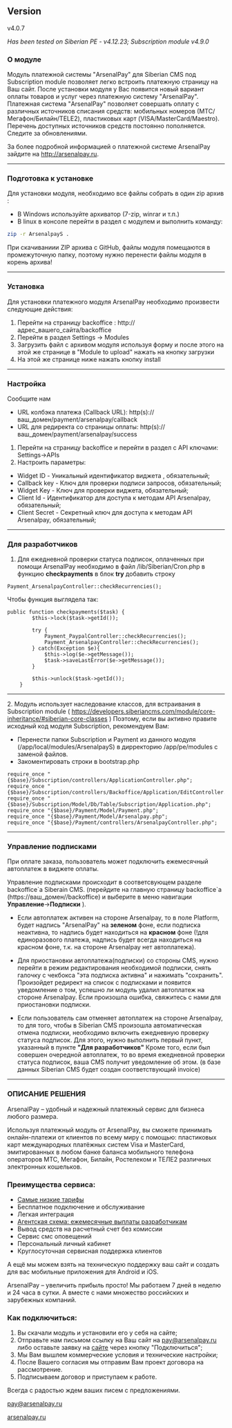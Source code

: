 ## Version
v4.0.7
 
_Has been tested on Siberian PE - v4.12.23; Subscription module v4.9.0_

### О модуле


Модуль платежной системы "ArsenalPay" для Siberian CMS под Subscription module позволяет легко встроить платежную страницу на Ваш сайт.
После установки модуля у Вас появится новый вариант оплаты товаров и услуг через платежную систему "ArsenalPay".
Платежная система "ArsenalPay" позволяет совершать оплату с различных источников списания средств: мобильных номеров
(МТС/Мегафон/Билайн/TELE2), пластиковых карт (VISA/MasterCard/Maestro). Перечень доступных источников средств постоянно
пополняется. Следите за обновлениями.


За более подробной информацией о платежной системе ArsenalPay зайдите на http://arsenalpay.ru.

---
### Подготовка к установке


Для установки модуля, необходимо все файлы собрать в один zip архив :
* В Windows используйте архиватор (7-zip, winrar и т.п.)
* В linux в консоле перейти в раздел с модулем и выполнить команду:

```sh
zip -r ArsenalpayS .
```
При скачиваниии ZIP архива с GitHub, файлы модуля помещаются в промежуточную папку,
поэтому нужно перенести файлы модуля в корень архива!

---
### Установка

Для установки платежного модуля ArsenalPay необходимо произвести следующие действия:
1. Перейти на страницу backoffice : http://адрес\_вашего\_сайта/backoffice
2. Перейти в раздел Settings -> Modules
3. Загрузить файл с архивом модуля используя форму и после этого на этой же странице в "Module to upload"
нажать на кнопку загрузки
4. На этой же странице ниже нажать кнопку install

---

### Настройка

Сообщите нам 
* URL колбэка платежа (Callback URL): http(s)://ваш_домен/payment/arsenalpay/callback
* URL для редиректа со страницы оплаты:  http(s)://ваш_домен/payment/arsenalpay/success

1. Перейти на страницу backoffice и перейти в раздел с API ключами: Settings->APIs
2. Настроить параметры:
- Widget ID - Уникальный идентификатор виджета , обязательный;
- Callback key - Ключ для проверки подписи запросов, обязательный;
- Widget Key - Ключ для проверки виджета, обязательный;
- Client Id - Идентификатор для доступа к  методам API Arsenalpay, обязательный;
- Client Secret - Секретный ключ для доступа к  методам API Arsenalpay, обязательный;

---
### Для разработчиков

1. Для ежедневной проверки статуса подписок, оплаченных при помощи ArsenalPay необходимо в файл /lib/Siberian/Cron.php
в функцию **checkpayments** в блок **try** добавить строку 
```
Payment_ArsenalpayController::checkRecurrencies();
```

Чтобы функция выглядела так:
```
public function checkpayments($task) {
        $this->lock($task->getId());

        try {
            Payment_PaypalController::checkRecurrencies();
            Payment_ArsenalpayController::checkRecurrencies();
        } catch(Exception $e){
            $this->log($e->getMessage());
            $task->saveLastError($e->getMessage());
        }

        $this->unlock($task->getId());
    }
```

---

2\. Модуль использует наследование классов, для встраивания в Subscription module
( https://developers.siberiancms.com/module/core-inheritance/#siberian-core-classes )
Поэтому, если вы активно правите исходный код модуля Subscription, рекомендуем Вам:
* Перенести папки Subscription и Payment из данного модуля (/app/local/modules/ArsenalpayS) в дирректорию /app/pe/modules с заменой файлов.
* Закоментировать строки в bootstrap.php
```
require_once "{$base}/Subscription/controllers/ApplicationController.php"; 
require_once "{$base}/Subscription/controllers/Backoffice/Application/EditController.php";
require_once "{$base}/Subscription/Model/Db/Table/Subscription/Application.php"; 
require_once "{$base}/Payment/Model/Payment.php"; 
require_once "{$base}/Payment/Model/Arsenalpay.php";
require_once "{$base}/Payment/controllers/ArsenalpayController.php";
```

------------------
### Управление подписками
При оплате заказа, пользователь может подключить ежемесячный автоплатеж в виджете оплаты.

Управление подписками происходит в соответсвующем разделе backoffice\`a Siberain CMS. (перейдите на главную страницу backoffice\`а (https://ваш_домен//backoffice) 
и выберите в меню навигации **Управление**->**Подписки** ).

* Если автоплатеж активен на стороне Arsenalpay, то в поле Platform, будет надпись "ArsenalPay" на **зеленом** фоне, если подписка неактивна, то надпись будет
находиться на **красном** фоне (!для единоразового платежа, надпись будет всегда находиться на красном фоне, т.к. на стороне Arsenalpay
нет автоплатежа).

* Для приостановки автоплатежа(подписки) со стороны CMS, нужно перейти в режим редактирования необходимой подписки,
снять галочку с чекбокса "эта подписка активна" и нажимать "сохранить". Произойдет редирект на список с подписками и появится уведомление о том,
успешно ли модуль удалил автоплатеж на стороне Arsenalpay. Если произошла ошибка, свяжитесь с нами для приостановки подписки.

* Если пользователь сам отменяет автоплатеж на стороне Arsenalpay, то для того, чтобы в Siberian CMS произошла автоматическая 
отмена подписки, необходимо включить ежедневную проверку статуса подписок.
Для этого, нужно выполнить первый пункт, указанный в пункте **"Для разработчиков"**
Кроме того, если был совершен очередной автоплатеж, то во время ежедневной проверки статуса подписок, ваша CMS получит уведомление
об этом. (в базе данных Siberian CMS будет создан соответствующий invoice)

---
### ОПИСАНИЕ РЕШЕНИЯ
ArsenalPay – удобный и надежный платежный сервис для бизнеса любого размера. 

Используя платежный модуль от ArsenalPay, вы сможете принимать онлайн-платежи от клиентов по всему миру с помощью: 
пластиковых карт международных платёжных систем Visa и MasterCard, эмитированных в любом банке
баланса мобильного телефона операторов МТС, Мегафон, Билайн, Ростелеком и ТЕЛЕ2
различных электронных кошельков.

### Преимущества сервиса: 
 - [Самые низкие тарифы](https://arsenalpay.ru/tariffs.html)
 - Бесплатное подключение и обслуживание
 - Легкая интеграция
 - [Агентская схема: ежемесячные выплаты разработчикам](https://arsenalpay.ru/partnership.html)
 - Вывод средств на расчетный счет без комиссии
 - Сервис смс оповещений
 - Персональный личный кабинет
 - Круглосуточная сервисная поддержка клиентов 

А ещё мы можем взять на техническую поддержку ваш сайт и создать для вас мобильные приложения для Android и iOS. 

ArsenalPay – увеличить прибыль просто! 
Мы работаем 7 дней в неделю и 24 часа в сутки. А вместе с нами множество российских и зарубежных компаний. 

### Как подключиться: 
1. Вы скачали модуль и установили его у себя на сайте;
2. Отправьте нам письмом ссылку на Ваш сайт на pay@arsenalpay.ru либо оставьте заявку на [сайте](https://arsenalpay.ru/#register) через кнопку "Подключиться";
3. Мы Вам вышлем коммерческие условия и технические настройки;
4. После Вашего согласия мы отправим Вам проект договора на рассмотрение.
5. Подписываем договор и приступаем к работе.

Всегда с радостью ждем ваших писем с предложениями. 

pay@arsenalpay.ru 

[arsenalpay.ru](https://arsenalpay.ru)